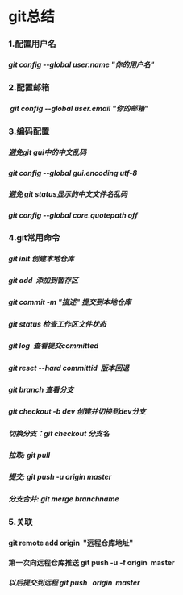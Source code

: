  # git总结
 ### 1.配置用户名
 ##### git config --global user.name "你的用户名"
 ### 2.配置邮箱 
 #####  git config --global user.email "你的邮箱" 
 ### 3.编码配置
 #####   避免git gui中的中文乱码
 #####   git config --global gui.encoding utf-8
 #####   避免 git status显示的中文文件名乱码
 #####   git config --global core.quotepath off 
 ### 4.git常用命令
 ##### git init 创建本地仓库 
 ##### git add  添加到暂存区 
 ##### git commit -m "描述" 提交到本地仓库 
 ##### git status 检查工作区文件状态 
 ##### git log  查看提交committed 
 ##### git reset --hard committid  版本回退 
 ##### git branch 查看分支 
 ##### git checkout -b dev 创建并切换到dev分支 
 ##### 切换分支：git checkout 分支名 
 ##### 拉取: git pull 
 ##### 提交: git push -u origin master 
 ##### 分支合并: git merge branchname
 ### 5.关联 
 #### git remote add origin  "远程仓库地址"
 #### 第一次向远程仓库推送 git push -u -f origin  master 
 ##### 以后提交到远程 git push   origin  master




